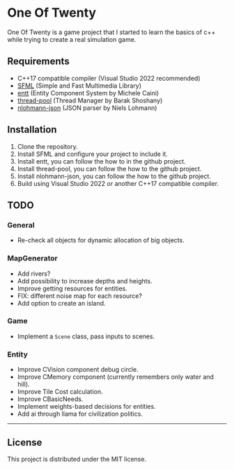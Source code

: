 # One Of Twenty

One Of Twenty is a game project that I started to learn the basics of c++ while trying to create a real simulation game.

## Requirements

- C++17 compatible compiler (Visual Studio 2022 recommended)
- [SFML](https://www.sfml-dev.org/) (Simple and Fast Multimedia Library)
- [entt](https://github.com/skypjack/entt) (Entity Component System by Michele Caini)
- [thread-pool](https://github.com/bshoshany/thread-pool) (Thread Manager by Barak Shoshany)
- [nlohmann-json](https://github.com/nlohmann/json) (JSON parser by Niels Lohmann)

## Installation

1. Clone the repository.
2. Install SFML and configure your project to include it.
3. Install entt, you can follow the how to in the github project.
4. Install thread-pool, you can follow the how to the github project.
5. Install nlohmann-json, you can follow the how to the github project.
6. Build using Visual Studio 2022 or another C++17 compatible compiler.

## TODO

### General
- Re-check all objects for dynamic allocation of big objects.

### MapGenerator
- Add rivers?
- Add possibility to increase depths and heights.
- Improve getting resources for entities.
- FIX: different noise map for each resource?
- Add option to create an island.

### Game
- Implement a `Scene` class, pass inputs to scenes.

### Entity
- Improve CVision component debug circle.
- Improve CMemory component (currently remembers only water and hill).
- Improve Tile Cost calculation.
- Improve CBasicNeeds.
- Implement weights-based decisions for entities.
- Add ai through llama for civilization politics.

---

## License

This project is distributed under the MIT license.
